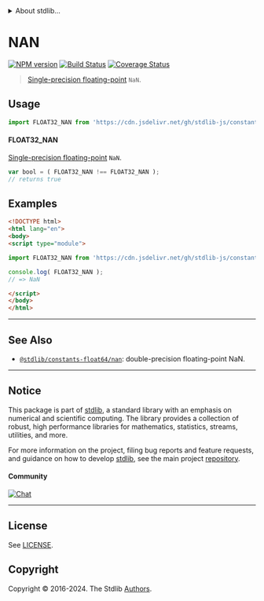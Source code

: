<!--

@license Apache-2.0

Copyright (c) 2024 The Stdlib Authors.

Licensed under the Apache License, Version 2.0 (the "License");
you may not use this file except in compliance with the License.
You may obtain a copy of the License at

   http://www.apache.org/licenses/LICENSE-2.0

Unless required by applicable law or agreed to in writing, software
distributed under the License is distributed on an "AS IS" BASIS,
WITHOUT WARRANTIES OR CONDITIONS OF ANY KIND, either express or implied.
See the License for the specific language governing permissions and
limitations under the License.

-->


<details>
  <summary>
    About stdlib...
  </summary>
  <p>We believe in a future in which the web is a preferred environment for numerical computation. To help realize this future, we've built stdlib. stdlib is a standard library, with an emphasis on numerical and scientific computation, written in JavaScript (and C) for execution in browsers and in Node.js.</p>
  <p>The library is fully decomposable, being architected in such a way that you can swap out and mix and match APIs and functionality to cater to your exact preferences and use cases.</p>
  <p>When you use stdlib, you can be absolutely certain that you are using the most thorough, rigorous, well-written, studied, documented, tested, measured, and high-quality code out there.</p>
  <p>To join us in bringing numerical computing to the web, get started by checking us out on <a href="https://github.com/stdlib-js/stdlib">GitHub</a>, and please consider <a href="https://opencollective.com/stdlib">financially supporting stdlib</a>. We greatly appreciate your continued support!</p>
</details>

# NAN

[![NPM version][npm-image]][npm-url] [![Build Status][test-image]][test-url] [![Coverage Status][coverage-image]][coverage-url] <!-- [![dependencies][dependencies-image]][dependencies-url] -->

> [Single-precision floating-point][ieee754] `NaN`.



<section class="usage">

## Usage

```javascript
import FLOAT32_NAN from 'https://cdn.jsdelivr.net/gh/stdlib-js/constants-float32-nan@esm/index.mjs';
```

#### FLOAT32_NAN

[Single-precision floating-point][ieee754] `NaN`.

```javascript
var bool = ( FLOAT32_NAN !== FLOAT32_NAN );
// returns true
```

</section>

<!-- /.usage -->

<section class="examples">

## Examples

<!-- TODO: better example -->

<!-- eslint no-undef: "error" -->

```html
<!DOCTYPE html>
<html lang="en">
<body>
<script type="module">

import FLOAT32_NAN from 'https://cdn.jsdelivr.net/gh/stdlib-js/constants-float32-nan@esm/index.mjs';

console.log( FLOAT32_NAN );
// => NaN

</script>
</body>
</html>
```

</section>

<!-- /.examples -->

<!-- C interface documentation. -->



<!-- Section for related `stdlib` packages. Do not manually edit this section, as it is automatically populated. -->

<section class="related">

* * *

## See Also

-   <span class="package-name">[`@stdlib/constants-float64/nan`][@stdlib/constants/float64/nan]</span><span class="delimiter">: </span><span class="description">double-precision floating-point NaN.</span>

</section>

<!-- /.related -->

<!-- Section for all links. Make sure to keep an empty line after the `section` element and another before the `/section` close. -->


<section class="main-repo" >

* * *

## Notice

This package is part of [stdlib][stdlib], a standard library with an emphasis on numerical and scientific computing. The library provides a collection of robust, high performance libraries for mathematics, statistics, streams, utilities, and more.

For more information on the project, filing bug reports and feature requests, and guidance on how to develop [stdlib][stdlib], see the main project [repository][stdlib].

#### Community

[![Chat][chat-image]][chat-url]

---

## License

See [LICENSE][stdlib-license].


## Copyright

Copyright &copy; 2016-2024. The Stdlib [Authors][stdlib-authors].

</section>

<!-- /.stdlib -->

<!-- Section for all links. Make sure to keep an empty line after the `section` element and another before the `/section` close. -->

<section class="links">

[npm-image]: http://img.shields.io/npm/v/@stdlib/constants-float32-nan.svg
[npm-url]: https://npmjs.org/package/@stdlib/constants-float32-nan

[test-image]: https://github.com/stdlib-js/constants-float32-nan/actions/workflows/test.yml/badge.svg?branch=main
[test-url]: https://github.com/stdlib-js/constants-float32-nan/actions/workflows/test.yml?query=branch:main

[coverage-image]: https://img.shields.io/codecov/c/github/stdlib-js/constants-float32-nan/main.svg
[coverage-url]: https://codecov.io/github/stdlib-js/constants-float32-nan?branch=main

<!--

[dependencies-image]: https://img.shields.io/david/stdlib-js/constants-float32-nan.svg
[dependencies-url]: https://david-dm.org/stdlib-js/constants-float32-nan/main

-->

[chat-image]: https://img.shields.io/gitter/room/stdlib-js/stdlib.svg
[chat-url]: https://app.gitter.im/#/room/#stdlib-js_stdlib:gitter.im

[stdlib]: https://github.com/stdlib-js/stdlib

[stdlib-authors]: https://github.com/stdlib-js/stdlib/graphs/contributors

[umd]: https://github.com/umdjs/umd
[es-module]: https://developer.mozilla.org/en-US/docs/Web/JavaScript/Guide/Modules

[deno-url]: https://github.com/stdlib-js/constants-float32-nan/tree/deno
[deno-readme]: https://github.com/stdlib-js/constants-float32-nan/blob/deno/README.md
[umd-url]: https://github.com/stdlib-js/constants-float32-nan/tree/umd
[umd-readme]: https://github.com/stdlib-js/constants-float32-nan/blob/umd/README.md
[esm-url]: https://github.com/stdlib-js/constants-float32-nan/tree/esm
[esm-readme]: https://github.com/stdlib-js/constants-float32-nan/blob/esm/README.md
[branches-url]: https://github.com/stdlib-js/constants-float32-nan/blob/main/branches.md

[stdlib-license]: https://raw.githubusercontent.com/stdlib-js/constants-float32-nan/main/LICENSE

[ieee754]: https://en.wikipedia.org/wiki/IEEE_754-1985

<!-- <related-links> -->

[@stdlib/constants/float64/nan]: https://github.com/stdlib-js/constants-float64-nan/tree/esm

<!-- </related-links> -->

</section>

<!-- /.links -->

